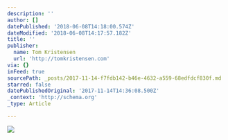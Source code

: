 ```yaml
---
description: ''
author: []
datePublished: '2018-06-08T14:18:00.574Z'
dateModified: '2018-06-08T14:17:57.182Z'
title: ''
publisher:
  name: Tom Kristensen
  url: 'http://tomkristensen.com'
via: {}
inFeed: true
sourcePath: _posts/2017-11-14-f7fdb142-b46e-4632-a559-68edfdcf830f.md
starred: false
datePublishedOriginal: '2017-11-14T14:36:08.500Z'
_context: 'http://schema.org'
_type: Article

---
```

![](https://imgflo.herokuapp.com/graph/2b2431f8e7ba7b0/d15c1f118845c4944091c83937399eba/croprotate.jpg?cropheight=1632&cropwidth=1224&degrees=-90&input=https%3A%2F%2Fthe-grid-user-content.s3-us-west-2.amazonaws.com%2F4287c0a6-c15a-4827-9e8f-323f57ec6e64.jpg&x=0&y=0)